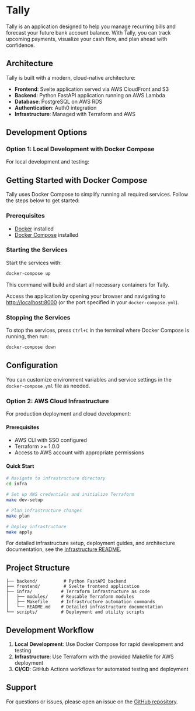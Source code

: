 # Tally

Tally is an application designed to help you manage recurring bills and forecast your future bank account balance. With Tally, you can track upcoming payments, visualize your cash flow, and plan ahead with confidence.

## Architecture

Tally is built with a modern, cloud-native architecture:

- **Frontend**: Svelte application served via AWS CloudFront and S3
- **Backend**: Python FastAPI application running on AWS Lambda
- **Database**: PostgreSQL on AWS RDS
- **Authentication**: Auth0 integration
- **Infrastructure**: Managed with Terraform and AWS

## Development Options

### Option 1: Local Development with Docker Compose

For local development and testing:

## Getting Started with Docker Compose

Tally uses Docker Compose to simplify running all required services. Follow the steps below to get started:

### Prerequisites

- [Docker](https://docs.docker.com/get-docker/) installed
- [Docker Compose](https://docs.docker.com/compose/install/) installed

### Starting the Services

Start the services with:

```sh
docker-compose up
```

This command will build and start all necessary containers for Tally.

Access the application by opening your browser and navigating to [http://localhost:8000](http://localhost:8000) (or the port specified in your `docker-compose.yml`).

### Stopping the Services

To stop the services, press `Ctrl+C` in the terminal where Docker Compose is running, then run:

```sh
docker-compose down
```

## Configuration

You can customize environment variables and service settings in the `docker-compose.yml` file as needed.

### Option 2: AWS Cloud Infrastructure

For production deployment and cloud development:

#### Prerequisites

- AWS CLI with SSO configured
- Terraform >= 1.0.0
- Access to AWS account with appropriate permissions

#### Quick Start

```sh
# Navigate to infrastructure directory
cd infra

# Set up AWS credentials and initialize Terraform
make dev-setup

# Plan infrastructure changes
make plan

# Deploy infrastructure
make apply
```

For detailed infrastructure setup, deployment guides, and architecture documentation, see the [Infrastructure README](infra/README.md).

## Project Structure

```
├── backend/          # Python FastAPI backend
├── frontend/         # Svelte frontend application
├── infra/           # Terraform infrastructure as code
│   ├── modules/     # Reusable Terraform modules
│   ├── Makefile     # Infrastructure automation commands
│   └── README.md    # Detailed infrastructure documentation
└── scripts/         # Deployment and utility scripts
```

## Development Workflow

1. **Local Development**: Use Docker Compose for rapid development and testing
2. **Infrastructure**: Use Terraform with the provided Makefile for AWS deployment
3. **CI/CD**: GitHub Actions workflows for automated testing and deployment

## Support

For questions or issues, please open an issue on the [GitHub repository](https://github.com/kenhowardpdx/tally/issues).
